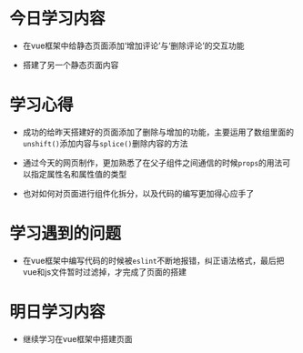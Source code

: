 # 今日学习内容

* 在vue框架中给静态页面添加‘增加评论’与‘删除评论’的交互功能

* 搭建了另一个静态页面内容

# 学习心得

* 成功的给昨天搭建好的页面添加了删除与增加的功能，主要运用了数组里面的`unshift()`添加内容与`splice()`删除内容的方法


* 通过今天的网页制作，更加熟悉了在父子组件之间通信的时候`props`的用法可以指定属性名和属性值的类型

* 也对如何对页面进行组件化拆分，以及代码的编写更加得心应手了



# 学习遇到的问题

 * 在vue框架中编写代码的时候被`eslint`不断地报错，纠正语法格式，最后把vue和js文件暂时过滤掉，才完成了页面的搭建
 
# 明日学习内容

* 继续学习在vue框架中搭建页面